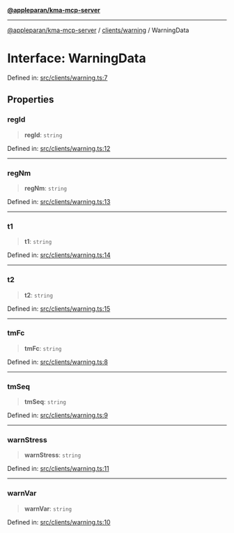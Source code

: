 [**@appleparan/kma-mcp-server**](../../../README.md)

***

[@appleparan/kma-mcp-server](../../../README.md) / [clients/warning](../README.md) / WarningData

# Interface: WarningData

Defined in: [src/clients/warning.ts:7](https://github.com/appleparan/kma-mcp/blob/d76825d83b398a574a6e9215caa9b03d62b638c4/typescript/src/clients/warning.ts#L7)

## Properties

### regId

> **regId**: `string`

Defined in: [src/clients/warning.ts:12](https://github.com/appleparan/kma-mcp/blob/d76825d83b398a574a6e9215caa9b03d62b638c4/typescript/src/clients/warning.ts#L12)

***

### regNm

> **regNm**: `string`

Defined in: [src/clients/warning.ts:13](https://github.com/appleparan/kma-mcp/blob/d76825d83b398a574a6e9215caa9b03d62b638c4/typescript/src/clients/warning.ts#L13)

***

### t1

> **t1**: `string`

Defined in: [src/clients/warning.ts:14](https://github.com/appleparan/kma-mcp/blob/d76825d83b398a574a6e9215caa9b03d62b638c4/typescript/src/clients/warning.ts#L14)

***

### t2

> **t2**: `string`

Defined in: [src/clients/warning.ts:15](https://github.com/appleparan/kma-mcp/blob/d76825d83b398a574a6e9215caa9b03d62b638c4/typescript/src/clients/warning.ts#L15)

***

### tmFc

> **tmFc**: `string`

Defined in: [src/clients/warning.ts:8](https://github.com/appleparan/kma-mcp/blob/d76825d83b398a574a6e9215caa9b03d62b638c4/typescript/src/clients/warning.ts#L8)

***

### tmSeq

> **tmSeq**: `string`

Defined in: [src/clients/warning.ts:9](https://github.com/appleparan/kma-mcp/blob/d76825d83b398a574a6e9215caa9b03d62b638c4/typescript/src/clients/warning.ts#L9)

***

### warnStress

> **warnStress**: `string`

Defined in: [src/clients/warning.ts:11](https://github.com/appleparan/kma-mcp/blob/d76825d83b398a574a6e9215caa9b03d62b638c4/typescript/src/clients/warning.ts#L11)

***

### warnVar

> **warnVar**: `string`

Defined in: [src/clients/warning.ts:10](https://github.com/appleparan/kma-mcp/blob/d76825d83b398a574a6e9215caa9b03d62b638c4/typescript/src/clients/warning.ts#L10)
